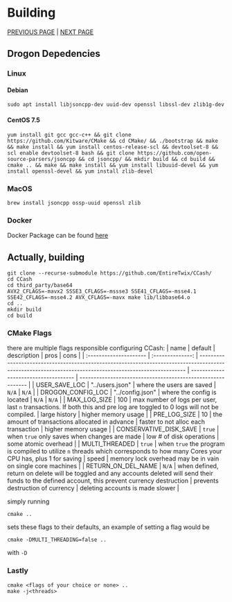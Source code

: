 # Building
[PREVIOUS PAGE](features/implementation.md) | [NEXT PAGE](FAQ.md)

## Drogon Depedencies 

### Linux
#### Debian
`sudo apt install libjsoncpp-dev uuid-dev openssl libssl-dev zlib1g-dev`
#### CentOS 7.5
`yum install git gcc gcc-c++ && git clone https://github.com/Kitware/CMake && cd CMake/ && ./bootstrap && make && make install && yum install centos-release-scl && devtoolset-8 && scl enable devtoolset-8 bash && git clone https://github.com/open-source-parsers/jsoncpp && cd jsoncpp/ && mkdir build && cd build && cmake .. && make && make install && yum install libuuid-devel && yum install openssl-devel && yum install zlib-devel`
### MacOS
`brew install jsoncpp ossp-uuid openssl zlib`

### Docker
Docker Package can be found [here](https://github.com/EntireTwix/CCash/packages/851105)


## Actually, building
```
git clone --recurse-submodule https://github.com/EntireTwix/CCash/
cd CCash
cd third_party/base64
AVX2_CFLAGS=-mavx2 SSSE3_CFLAGS=-mssse3 SSE41_CFLAGS=-msse4.1 SSE42_CFLAGS=-msse4.2 AVX_CFLAGS=-mavx make lib/libbase64.o
cd ..
mkdir build
cd build
```

### CMake Flags
there are multiple flags responsible configuring CCash:
| name                   |     default      | description                                                                                                                                             | pros                                 | cons                                                        |
| :--------------------- | :--------------: | ------------------------------------------------------------------------------------------------------------------------------------------------------- | ------------------------------------ | ----------------------------------------------------------- |
| USER_SAVE_LOC          | "../users.json"  | where the users are saved                                                                                                                               | `N/A`                                | `N/A`                                                       |
| DROGON_CONFIG_LOC      | "../config.json" | where the config is located                                                                                                                             | `N/A`                                | `N/A`                                                       |
| MAX_LOG_SIZE           |       100        | max number of logs per user, last `n` transactions. If both this and pre log are toggled to 0 logs will not be compiled.                                | large history                        | higher memory usage                                         |
| PRE_LOG_SIZE           |        10        | the amount of transactions allocated in advance                                                                                                         | faster to not alloc each transaction | higher memory usage                                         |
| CONSERVATIVE_DISK_SAVE |      `true`      | when `true` only saves when changes are made                                                                                                            | low # of disk operations             | some atomic overhead                                        |
| MULTI_THREADED         |      `true`      | when `true` the program is compiled to utilize `n` threads which corresponds to how many Cores your CPU has, plus 1 for saving                          | speed                                | memory lock overhead may be in vain on single core machines |
| RETURN_ON_DEL_NAME     |      `N/A`       | when defined, return on delete will be toggled and any accounts deleted will send their funds to the defined account, this prevent currency destruction | prevents destruction of currency     | deleting accounts is made slower                            |


simply running 
```
cmake ..
```
sets these flags to their defaults, an example of setting a flag would be 
```
cmake -DMULTI_THREADING=false ..
```
with `-D`

### Lastly
```
cmake <flags of your choice or none> ..
make -j<threads>
```